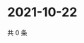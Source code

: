 # 2021-10-22

共 0 条

<!-- BEGIN WEIBO -->
<!-- 最后更新时间 Fri Oct 22 2021 06:08:20 GMT+0800 (China Standard Time) -->

<!-- END WEIBO -->
